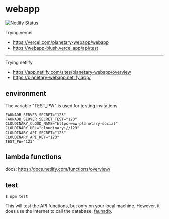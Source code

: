 # webapp

[![Netlify Status](https://api.netlify.com/api/v1/badges/e3e33fd9-bbef-43b9-932b-edfeacbf9157/deploy-status)](https://app.netlify.com/sites/planetary-webapp/deploys)

Trying vercel

* https://vercel.com/planetary-webapp/webapp
* https://webapp-blush.vercel.app/api/test

--------------------------------

Trying netlify

* https://app.netlify.com/sites/planetary-webapp/overview
* https://planetary-webapp.netlify.app/

## environment
The variable "TEST_PW" is used for testing invitations.

```
FAUNADB_SERVER_SECRET="123"
FAUNADB_SERVER_SECRET_TEST="123"
CLOUDINARY_CLOUD_NAME="https-www-planetary-social"
CLOUDINARY_URL="cloudinary://123"
CLOUDINARY_API_SECRET="123"
CLOUDINARY_API_KEY="123"
TEST_PW="123"
```

## lambda functions
docs:
https://docs.netlify.com/functions/overview/


## test

```
$ npm test
```

This will test the API functions, but only on your local machine. However, it does use the internet to call the database, [faunadb](https://fauna.com/).

